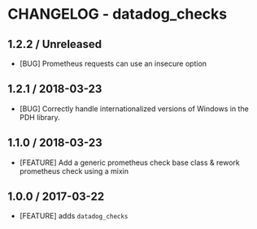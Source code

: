 # CHANGELOG - datadog_checks

## 1.2.2 / Unreleased

* [BUG] Prometheus requests can use an insecure option

## 1.2.1 / 2018-03-23

* [BUG] Correctly handle internationalized versions of Windows in the PDH library.

## 1.1.0 / 2018-03-23

* [FEATURE] Add a generic prometheus check base class & rework prometheus check using a mixin

## 1.0.0 / 2017-03-22

* [FEATURE] adds `datadog_checks`
